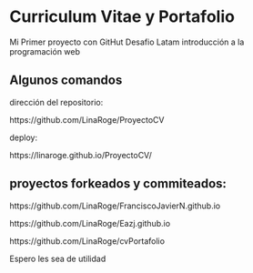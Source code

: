 # Curriculum Vitae y Portafolio

<p>Mi Primer proyecto con GitHut Desafio Latam introducción a la programación web<p>

## Algunos comandos
<P>dirección del repositorio:</P> https://github.com/LinaRoge/ProyectoCV
<P>deploy:</P> https://linaroge.github.io/ProyectoCV/

## proyectos forkeados y commiteados:
<P>https://github.com/LinaRoge/FranciscoJavierN.github.io </P>
<P>https://github.com/LinaRoge/Eazj.github.io</P>
<P>https://github.com/LinaRoge/cvPortafolio </p>
<p> Espero les sea de utilidad </p>
